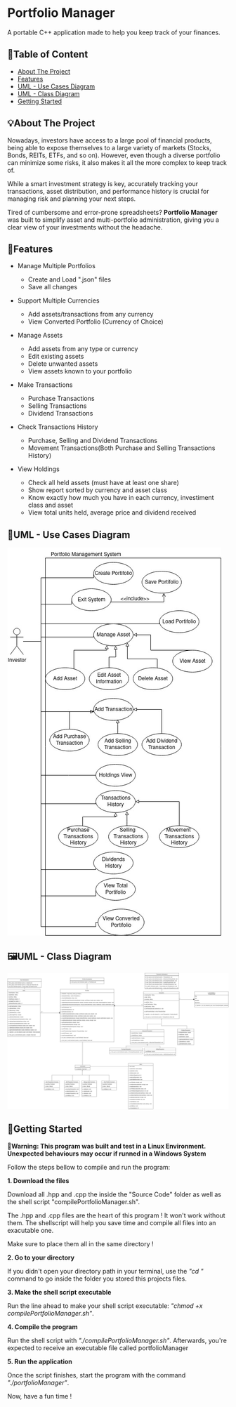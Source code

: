 # Portfolio Manager
A portable C++ application made to help you keep track of your finances.

## 📑Table of Content
- [About The Project](#about-the-project)
- [Features](#features)
- [UML - Use Cases Diagram](#uml---use-cases-diagram)
- [UML - Class Diagram](#uml---class-diagram)
- [Getting Started](#getting-started)

## 💡About The Project
Nowadays, investors have access to a large pool of financial products, being able to expose themselves to a large variety of markets (Stocks, Bonds, REITs, ETFs, and so on).
However, even though a diverse portfolio can minimize some risks, it also makes it all the more complex to keep track of.

While a smart investment strategy is key, accurately tracking your transactions, asset distribution, and performance history is crucial for managing risk and planning your next steps.

Tired of cumbersome and error-prone spreadsheets? **Portfolio Manager** was built to simplify asset and multi-portfolio administration, giving you a clear view of your investments without the headache.

## 💼Features
- Manage Multiple Portfolios
  - Create and Load ".json" files
  - Save all changes
    
- Support Multiple Currencies
  - Add assets/transactions from any currency
  - View Converted Portfolio (Currency of Choice)
    
- Manage Assets
  - Add assets from any type or currency 
  - Edit existing assets
  - Delete unwanted assets
  - View assets known to your portfolio
    
- Make Transactions
  - Purchase Transactions
  - Selling Transactions
  - Dividend Transactions
    
- Check Transactions History
  - Purchase, Selling and Dividend Transactions
  - Movement Transactions(Both Purchase and Selling Transactions History)
    
- View Holdings
  - Check all held assets (must have at least one share)
  - Show report sorted by currency and asset class
  - Know exactly how much you have in each currency, investiment class and asset
  - View total units held, average price and dividend received
 
## 🎨UML - Use Cases Diagram
![Use Cases Diagram from UML (also inside one of this repository folder!)](https://github.com/raphaelzanco/Portfolio-Manager/blob/b1a77278778d640eaec2c037a38a2f1a6b9b4224/UML%20Diagrams/Portfolio%20Management%20Use%20Cases.jpg)

## 🖼️UML - Class Diagram
![Class Diagram from UML (also inside one of this repository folder!)](https://github.com/raphaelzanco/Portfolio-Manager/blob/3ecdbb42265f12828dbd09fe8522cab3e39090fd/UML%20Diagrams/Portfolio%20Management%20Classes.jpg)

## 🚀Getting Started
**📌Warning: This program was built and test in a Linux Environment. 
Unexpected behaviours may occur if runned in a Windows System**

Follow the steps bellow to compile and run the program:

**1. Download the files**
   
Download all .hpp and .cpp the inside the "Source Code" folder as well as the shell script "compilePortfolioManager.sh".

The .hpp and .cpp files are the heart of this program ! It won't work without them. The shellscript will help you save time and compile all files into an exacutable one.

Make sure to place them all in the same directory !

**2. Go to your directory**

If you didn't open your directory path in your terminal, use the *"cd <directory>"* command to go inside the folder you stored this projects files.

**3. Make the shell script executable**

Run the line ahead to make your shell script executable: *"chmod +x compilePortfolioManager.sh"*.

**4. Compile the program**

Run the shell script with *"./compilePortfolioManager.sh"*. Afterwards, you're expected to receive an executable file called portfolioManager

**5. Run the application**

Once the script finishes, start the program with the command *"./portfolioManager"*.

Now, have a fun time !
